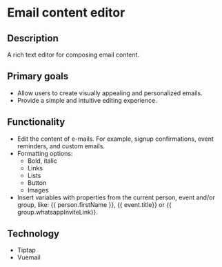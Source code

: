 # Email content editor

## Description

A rich text editor for composing email content.

## Primary goals

- Allow users to create visually appealing and personalized emails.
- Provide a simple and intuitive editing experience.

## Functionality

- Edit the content of e-mails. For example, signup confirmations, event reminders, and custom emails.
- Formatting options:
  - Bold, italic
  - Links
  - Lists
  - Button
  - Images
- Insert variables with properties from the current person, event and/or group, like: {{ person.firstName }}, {{ event.title}} or {{ group.whatsappInviteLink}}.

## Technology

- Tiptap
- Vuemail
